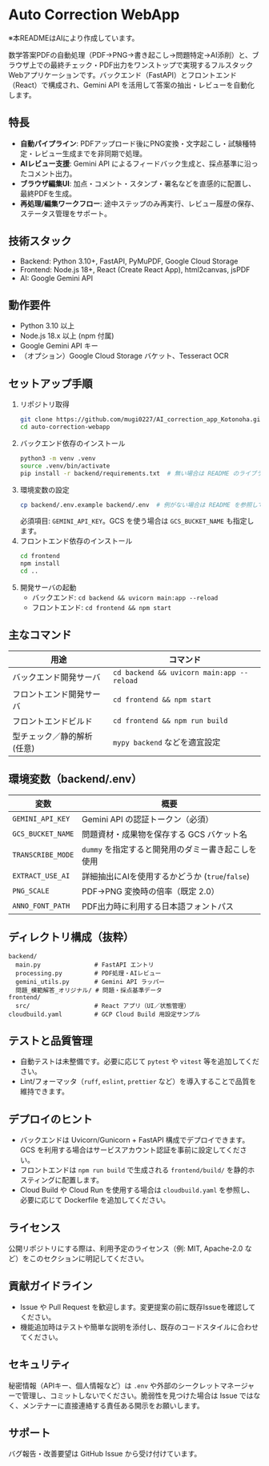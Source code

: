# Auto Correction WebApp

※本READMEはAIにより作成しています。

数学答案PDFの自動処理（PDF→PNG→書き起こし→問題特定→AI添削）と、ブラウザ上での最終チェック・PDF出力をワンストップで実現するフルスタックWebアプリケーションです。バックエンド（FastAPI）とフロントエンド（React）で構成され、Gemini API を活用して答案の抽出・レビューを自動化します。

## 特長
- **自動パイプライン**: PDFアップロード後にPNG変換・文字起こし・試験種特定・レビュー生成までを非同期で処理。
- **AIレビュー支援**: Gemini API によるフィードバック生成と、採点基準に沿ったコメント出力。
- **ブラウザ編集UI**: 加点・コメント・スタンプ・署名などを直感的に配置し、最終PDFを生成。
- **再処理/編集ワークフロー**: 途中ステップのみ再実行、レビュー履歴の保存、ステータス管理をサポート。

## 技術スタック
- Backend: Python 3.10+, FastAPI, PyMuPDF, Google Cloud Storage
- Frontend: Node.js 18+, React (Create React App), html2canvas, jsPDF
- AI: Google Gemini API

## 動作要件
- Python 3.10 以上
- Node.js 18.x 以上 (npm 付属)
- Google Gemini API キー
- （オプション）Google Cloud Storage バケット、Tesseract OCR

## セットアップ手順
1. リポジトリ取得
   ```bash
   git clone https://github.com/mugi0227/AI_correction_app_Kotonoha.git
   cd auto-correction-webapp
   ```
2. バックエンド依存のインストール
   ```bash
   python3 -m venv .venv
   source .venv/bin/activate
   pip install -r backend/requirements.txt  # 無い場合は README のライブラリを個別インストール
   ```
3. 環境変数の設定
   ```bash
   cp backend/.env.example backend/.env  # 例がない場合は README を参照して作成
   ```
   必須項目: `GEMINI_API_KEY`。GCS を使う場合は `GCS_BUCKET_NAME` も指定します。
4. フロントエンド依存のインストール
   ```bash
   cd frontend
   npm install
   cd ..
   ```
5. 開発サーバの起動
   - バックエンド: `cd backend && uvicorn main:app --reload`
   - フロントエンド: `cd frontend && npm start`

## 主なコマンド
| 用途 | コマンド |
| ---- | -------- |
| バックエンド開発サーバ | `cd backend && uvicorn main:app --reload`
| フロントエンド開発サーバ | `cd frontend && npm start`
| フロントエンドビルド | `cd frontend && npm run build`
| 型チェック／静的解析 (任意) | `mypy backend` などを適宜設定 |

## 環境変数（backend/.env）
| 変数 | 概要 |
| ---- | ---- |
| `GEMINI_API_KEY` | Gemini API の認証トークン（必須） |
| `GCS_BUCKET_NAME` | 問題資材・成果物を保存する GCS バケット名 |
| `TRANSCRIBE_MODE` | `dummy` を指定すると開発用のダミー書き起こしを使用 |
| `EXTRACT_USE_AI` | 詳細抽出にAIを使用するかどうか (`true`/`false`) |
| `PNG_SCALE` | PDF→PNG 変換時の倍率（既定 2.0） |
| `ANNO_FONT_PATH` | PDF出力時に利用する日本語フォントパス |

## ディレクトリ構成（抜粋）
```
backend/
  main.py               # FastAPI エントリ
  processing.py         # PDF処理・AIレビュー
  gemini_utils.py       # Gemini API ラッパー
  問題_模範解答_オリジナル/ # 問題・採点基準データ
frontend/
  src/                  # React アプリ（UI／状態管理）
cloudbuild.yaml         # GCP Cloud Build 用設定サンプル
```

## テストと品質管理
- 自動テストは未整備です。必要に応じて `pytest` や `vitest` 等を追加してください。
- Lint/フォーマッタ（`ruff`, `eslint`, `prettier` など）を導入することで品質を維持できます。

## デプロイのヒント
- バックエンドは Uvicorn/Gunicorn + FastAPI 構成でデプロイできます。GCS を利用する場合はサービスアカウント認証を事前に設定してください。
- フロントエンドは `npm run build` で生成される `frontend/build/` を静的ホスティングに配置します。
- Cloud Build や Cloud Run を使用する場合は `cloudbuild.yaml` を参照し、必要に応じて Dockerfile を追加してください。

## ライセンス
公開リポジトリにする際は、利用予定のライセンス（例: MIT, Apache-2.0 など）をこのセクションに明記してください。

## 貢献ガイドライン
- Issue や Pull Request を歓迎します。変更提案の前に既存Issueを確認してください。
- 機能追加時はテストや簡単な説明を添付し、既存のコードスタイルに合わせてください。

## セキュリティ
秘密情報（APIキー、個人情報など）は `.env` や外部のシークレットマネージャーで管理し、コミットしないでください。脆弱性を見つけた場合は Issue ではなく、メンテナーに直接連絡する責任ある開示をお願いします。

## サポート
バグ報告・改善要望は GitHub Issue から受け付けています。
